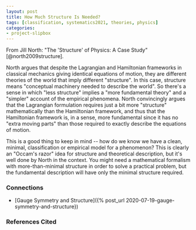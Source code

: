 ```yaml
---
layout: post
title: How Much Structure Is Needed?
tags: [classification, systematics2021, theories, physics]
categories: 
- project-slipbox
---
```


From Jill North:  "The 'Structure' of Physics:  A Case Study" [@north2009structure].

North argues that despite the Lagrangian and Hamiltonian frameworks in classical mechanics giving identical equations of motion, they are different theories of the world that imply different "structure".  In this case, structure means "conceptual machinery needed to describe the world".  So there's a sense in which "less structure" implies a "more fundamental theory" and a "simpler" account of the empirical phenomena.  North convincingly argues that the Lagrangian formulation requires just a bit more "structure" mathematically than the Hamiltonian framework, and thus that the Hamiltonian framework is, in a sense, more fundamental since it has no "extra moving parts" than those required to exactly describe the equations of motion.  

This is a good thing to keep in mind -- how do we know we have a clean, minimal, classification or empirical model for a phenomenon?  This is clearly an "Occam's razor" idea for structure and theoretical description, but it's well done by North in the context.  You might need a mathematical formalism with more-than-minimal structure in order to solve a practical problem, but the fundamental description will have only the minimal structure required.  

### Connections ###
 
* [Gauge Symmetry and Structure]({% post_url 2020-07-19-gauge-symmetry-and-structure})

### References Cited ###

